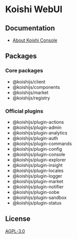 # Koishi WebUI

## Documentation

- [About Koishi Console](https://koishi.chat/en-US/manual/console/)

## Packages

### Core packages

- @koishijs/client
- @koishijs/components
- @koishijs/market
- @koishijs/registry

### Official plugins

- @koishijs/plugin-actions
- @koishijs/plugin-admin
- @koishijs/plugin-analytics
- @koishijs/plugin-auth
- @koishijs/plugin-commands
- @koishijs/plugin-config
- @koishijs/plugin-console
- @koishijs/plugin-explorer
- @koishijs/plugin-insight
- @koishijs/plugin-locales
- @koishijs/plugin-logger
- @koishijs/plugin-market
- @koishijs/plugin-notifier
- @koishijs/plugin-oobe
- @koishijs/plugin-sandbox
- @koishijs/plugin-status

## License

[AGPL-3.0](./LICENSE)
